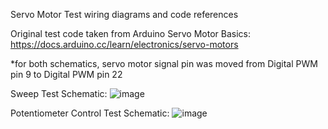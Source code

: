 Servo Motor Test wiring diagrams and code references

Original test code taken from Arduino Servo Motor Basics: https://docs.arduino.cc/learn/electronics/servo-motors



*for both schematics, servo motor signal pin was moved from Digital PWM pin 9 to Digital PWM pin 22


Sweep Test Schematic:
![image](https://user-images.githubusercontent.com/104372326/225738059-967ed209-44b1-4e4a-b0bc-c91d879f3115.png)



Potentiometer Control Test Schematic:
![image](https://user-images.githubusercontent.com/104372326/225737686-d5168502-f2dc-4580-ba67-f97888df860d.png)
